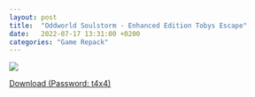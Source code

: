 ```yaml
---
layout: post
title:  "Oddworld Soulstorm - Enhanced Edition Tobys Escape"
date:   2022-07-17 13:31:00 +0200
categories: "Game Repack"
---
```

<img src="https://i2.imageban.ru/out/2022/07/18/26f06e816cf24d0fb3e478f14d1bb50d.webp"/> <br>

<a href="https://0a0bin.klowdee.host/?e85e7f5481029383#Dvba7xbFnbBVQqorM6G9Nji5u3p6TZzGFZLS513bw21P">Download (Password: t4x4)</a> <br>

